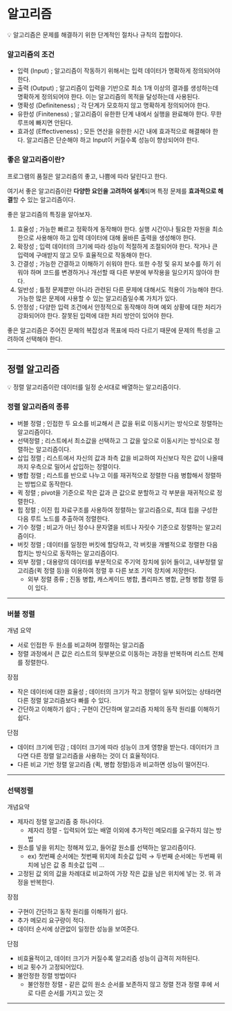 # 알고리즘

<aside>
💡 알고리즘은 문제를 해결하기 위한 단계적인 절차나 규칙의 집합이다.

</aside>

### 알고리즘의 조건

- 입력 (Input) ; 알고리즘이 작동하기 위해서는 입력 데이터가 명확하게 정의되어야 한다.
- 출력 (Output) ; 알고리즘이 입력을 기반으로 최소 1개 이상의 결과를 생성하는데 명확하게 정의되어야 한다. 이는 알고리즘의 목적을 달성하는데 사용된다.
- 명확성 (Definiteness) ; 각 단계가 모호하지 않고 명확하게 정의되어야 한다.
- 유한성 (Finiteness) ; 알고리즘이 유한한 단계 내에서 실행을 완료해야 한다. 무한 루프에 빠지면 안된다.
- 효과성 (Effectiveness) ; 모든 연산을 유한한 시간 내에 효과적으로 해결해야 한다. 알고리즘은 단순해야 하고 Input이 커질수록 성능이 향상되어야 한다.

### 좋은 알고리즘이란?

프로그램의 품질은 알고리즘의 좋고, 나쁨에 따라 달린다고 한다.

여기서 좋은 알고리즘이란 **다양한 요인을 고려하여 설계**되며 특정 문제를 **효과적으로 해결**할 수 있는 알고리즘이다.

좋은 알고리즘의 특징을 알아보자.

1. 효율성 ; 가능한 빠르고 정확하게 동작해야 한다. 실행 시간이나 필요한 자원을 최소한으로 사용해야 하고 입력 데이터에 대해 올바른 출력을 생성해야 한다.
2. 확장성 ; 입력 데이터의 크기에 따라 성능이 적절하게 조절되어야 한다. 작거나 큰 입력에 구애받지 않고 모두 효율적으로 작동해야 한다.
3. 간결성 ; 가능한 간결하고 이해하기 쉬워야 한다. 또한 수정 및 유지 보수를 하기 쉬워야 하며 코드를 변경하거나 개선할 때 다른 부분에 부작용을 일으키지 않아야 한다.
4. 일반성 ; 틀정 문제뿐만 아니라 관련된 다른 문제에 대해서도 적용이 가능해야 한다. 가능한 많은 문제에 사용할 수 있는 알고리즘일수록 가치가 있다.
5. 안정성 ; 다양한 입력 조건에서 안정적으로 동작해야 하며 예외 상황에 대한 처리가 강화되어야 한다. 잘못된 입력에 대한 처리 방안이 있어야 한다.

좋은 알고리즘은 주어진 문제의 복잡성과 목표에 따라 다르기 때문에 문제의 특성을 고려하여 선택해야 한다.

---

## 정렬 알고리즘

<aside>
💡 정렬 알고리즘이란 데이터를 일정 순서대로 배열하는 알고리즘이다.

</aside>

### 정렬 알고리즘의 종류

- 버블 정렬 ; 인접한 두 요소를 비교해서 큰 값을 뒤로 이동시키는 방식으로 정렬하는 알고리즘이다.
- 선택정렬 ; 리스트에서 최소값을 선택하고 그 값을 앞으로 이동시키는 방식으로 정렬하는 알고리즘이다.
- 삽입 정렬 ; 리스트에서 자신의 값과 좌측 값을 비교하여 자신보다 작은 값이 나올때까지 우측으로 밀어서 삽입하는 정렬이다.
- 병합 정렬 ; 리스트를 반으로 나누고 이를 재귀적으로 정렬한 다음 병합해서 정렬하는 방법으로 동작한다.
- 퀵 정렬 ; pivot을 기준으로 작은 값과 큰 값으로 분할하고 각 부분을 재귀적으로 정렬한다.
- 힙 정렬 ; 이진 힙 자료구조를 사용하여 정렬하는 알고리즘으로, 최대 힙을 구성한 다음 루트 노드를 추출하여 정렬한다.
- 기수 정렬 ; 비교가 아닌 정수나 문자열을 비트나 자릿수 기준으로 정렬하는 알고리즘이다.
- 버킷 정렬 ; 데이터를 일정한 버킷에 할당하고, 각 버킷을 개별적으로 정렬한 다음 합치는 방식으로 동작하는 알고리즘이다.
- 외부 정렬 ; 대용량의 데이터를 부분적으로 주기억 장치에 읽어 들이고, 내부정렬 알고리즘(퀵 정렬 등)을 이용하여 정렬 후 다른 보조 기억 장치에 저장한다.
    - 외부 정렬 종류 ; 진동 병합, 캐스케이드 병합, 폴리파즈 병합, 균형 병합 정렬 등이 있다.
    

---

### 버블 정렬

개념 요약

- 서로 인접한 두 원소를 비교하며 정렬하는 알고리즘
- 정렬 과정에서 큰 값은 리스트의 뒷부분으로 이동하는 과정을 반복하며 리스트 전체를 정렬한다.

장점

- 작은 데이터에 대한 효율성 ; 데이터의 크기가 작고 정렬이 일부 되어있는 상태라면 다른 정렬 알고리즘보다 빠를 수 있다.
- 간단하고 이해하기 쉽다 ; 구현이 간단하며 알고리즘 자체의 동작 원리를 이해하기 쉽다.

단점

- 데이터 크기에 민감 ; 데이터 크기에 따라 성능이 크게 영향을 받는다. 데이터가 크다면 다른 정렬 알고리즘을 사용하는 것이 더 효율적이다.
- 다른 비교 기반 정렬 알고리즘 (퀵, 병합 정렬)등과 비교하면 성능이 떨어진다.

---

### 선택정렬

개념요약

- 제자리 정렬 알고리즘 중 하나이다.
    - 제자리 정렬 - 입력되어 있는 배열 이외에 추가적인 메모리를 요구하지 않는 방법
- 원소를 넣을 위치는 정해져 있고, 들어갈 원소를 선택하는 알고리즘이다.
    - ex) 첫번째 순서에는 첫번째 위치에 최솟값 입력 → 두번째 순서에는 두번째 위치에 남은 값 중 최솟값 입력 …
- 고정된 값 외의 값을 차례대로 비교하여 가장 작은 값을 남은 위치에 넣는 것. 위 과정을 반복한다.

장점

- 구현이 간단하고 동작 원리를 이해하기 쉽다.
- 추가 메모리 요구량이 적다.
- 데이터 순서에 상관없이 일정한 성능을 보여준다.

단점

- 비효율적이고, 데이터 크기가 커질수록 알고리즘 성능이 급격히 저하된다.
- 비교 횟수가 고정되어있다.
- 불안정한 정렬 방법이다
    - 불안정한 정렬 - 같은 값의 원소 순서를 보존하지 않고 정렬 전과 정렬 후에 서로 다른 순서를 가지고 있는 것

---